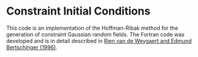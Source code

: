 # Constraint Initial Conditions

This code is an implementation of the Hoffman-Ribak method for the generation of constraint Gaussian random fields. The Fortran code was developed and is in detail described in [Rien van de Weygaert and Edmund Bertschinger (1996)](https://ui.adsabs.harvard.edu/abs/1996MNRAS.281...84V/abstract).
